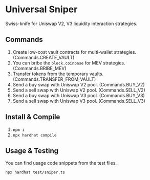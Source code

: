 # Universal Sniper

Swiss-knife for Uniswap V2, V3 liquidity interaction strategies.

## Commands

1. Create low-cost vault contracts for multi-wallet strategies. (Commands.CREATE_VAULT)
2. You can bribe the `block.coinbase` for MEV strategies. (Commands.BRIBE_MEV)
3. Transfer tokens from the temporary vaults. (Commands.TRANSFER_FROM_VAULT)
4. Send a buy swap with Uniswap V2 pool. (Commands.BUY_V2)
5. Send a sell swap with Uniswap V2 pool. (Commands.SELL_V2)
6. Send a buy swap with Uniswap V3 pool. (Commands.BUY_V3)
7. Send a sell swap with Uniswap V3 pool. (Commands.SELL_V3)

## Install & Compile

1. `npm i`
2. `npx hardhat compile`

## Usage & Testing

You can find usage code snippets from the test files.

`npx hardhat test/sniper.ts`
